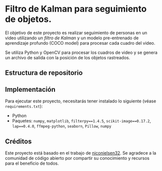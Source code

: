 # Filtro de Kalman para seguimiento de objetos.

El objetivo de este proyecto es realizar seguimiento de personas en un video utilizando un _filtro de Kalman_ y un modelo pre-entrenado de aprendizaje profundo (COCO model) para procesar cada cuadro del video.

Se utiliza Python y OpenCV para procesar los cuadros de video y se genera un archivo de salida con la posición de los objetos rastreados.

## Estructura de repositorio
> 

## Implementación
Para ejecutar este proyecto, necesitarás tener instalado lo siguiente (véase `requirements.txt`):
- Python
- Paquetes: `numpy`, `matplotlib`, `filterpy==1.4.5`, `scikit-image==0.17.2`, `lap==0.4.0`, `ffmpeg-python`, `seaborn`, `Pillow`, `numpy`

## Créditos

Este proyecto está basado en el trabajo de [niconielsen32](https://github.com/niconielsen32/ObjectTracking). Se agradece a la comunidad de código abierto por compartir su conocimiento y recursos para el beneficio de todos.

